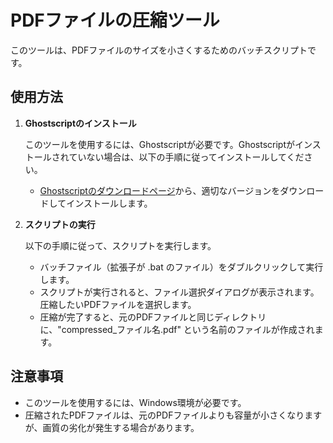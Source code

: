 # PDFファイルの圧縮ツール

このツールは、PDFファイルのサイズを小さくするためのバッチスクリプトです。

## 使用方法

1. **Ghostscriptのインストール**

   このツールを使用するには、Ghostscriptが必要です。Ghostscriptがインストールされていない場合は、以下の手順に従ってインストールしてください。

   - [Ghostscriptのダウンロードページ](https://www.ghostscript.com/download/gsdnld.html)から、適切なバージョンをダウンロードしてインストールします。

2. **スクリプトの実行**

   以下の手順に従って、スクリプトを実行します。

   - バッチファイル（拡張子が .bat のファイル）をダブルクリックして実行します。
   - スクリプトが実行されると、ファイル選択ダイアログが表示されます。圧縮したいPDFファイルを選択します。
   - 圧縮が完了すると、元のPDFファイルと同じディレクトリに、"compressed_ファイル名.pdf" という名前のファイルが作成されます。

## 注意事項

- このツールを使用するには、Windows環境が必要です。
- 圧縮されたPDFファイルは、元のPDFファイルよりも容量が小さくなりますが、画質の劣化が発生する場合があります。
